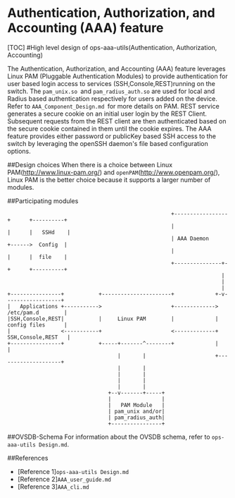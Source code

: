 # Authentication, Authorization, and Accounting (AAA) feature
[TOC]
#High level design of ops-aaa-utils(Authentication, Authorization, Accounting)

The Authentication, Authorization, and Accounting (AAA) feature leverages Linux PAM (Pluggable Authentication Modules) to provide authentication for user based login access to services (SSH,Console,REST)running on the switch. The `pam_unix.so `and `pam_radius_auth.so` are used for local and Radius based authentication respectively for users added on the device. Refer to `AAA_Component_Design.md `for more details on PAM.
REST service generates a secure cookie on an initial user login by the REST Client. Subsequent requests from the REST client are then authenticated based on the secure cookie contained in them until the cookie expires. The AAA feature provides either password or publicKey based SSH access to the switch by leveraging the openSSH daemon's file based configuration options.

##Design choices
When there is a choice between Linux PAM(http://www.linux-pam.org/) and `openPAM`(http://www.openpam.org/), Linux PAM is the better choice because it supports a larger number of modules.

##Participating modules
```ditaa
                                                    +-----------------+      +----------+
                                                    |                 |      |   SSHd    |
                                                    | AAA Daemon      +------>  Config  |
                                                    |                 |      |  file    |
                                                    +---------------+-+      +----------+
                                                                    |
                                                                    |
                                                                    |
+----------------+           +----------------------+             +-v------------------+
|   Applications +----------->                      +------------->  /etc/pam.d        |
|SSH,Console,REST|           |     Linux PAM        |             |  config files      |
|                <-----------+                      <-------------+ SSH,Console,REST   |
+----------------+           +-----+-------^--------+             |                    |
                                   |       |                      +--------------------+
                                   |       |
                                   |       |
                                   |       |
                                   |       |
                                +--v-------+-----+
                                |                |
                                |   PAM Module   |
                                | pam_unix and/or|
                                | pam_radius_auth|
                                +----------------+

```

##OVSDB-Schema
For information about the OVSDB schema, refer to `ops-aaa-utils Design.md`.

##References

* [Reference 1]`ops-aaa-utils Design.md`
* [Reference 2]`AAA_user_guide.md`
* [Reference 3]`AAA_cli.md`
